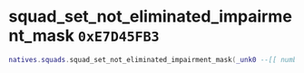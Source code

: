 # squad_set_not_eliminated_impairment_mask `0xE7D45FB3`

```lua
natives.squads.squad_set_not_eliminated_impairment_mask(_unk0 --[[ number ]], _unk1 --[[ number ]])
```